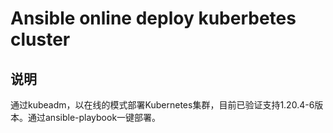 # Ansible online deploy kuberbetes cluster

## 说明
通过kubeadm，以在线的模式部署Kubernetes集群，目前已验证支持1.20.4-6版本。通过ansible-playbook一键部署。
